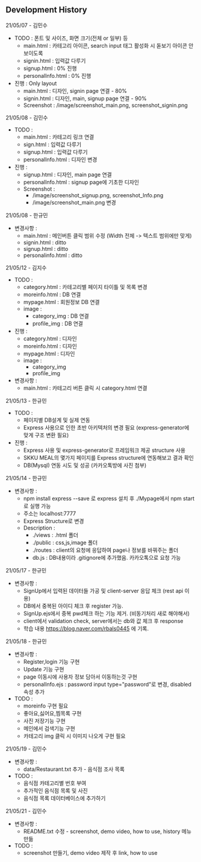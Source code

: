 ## Development History

21/05/07 - 김민수
- TODO : 폰트 및 사이즈, 화면 크기(전체 or 일부) 등
  - main.html : 카테고리 아이콘, search input 태그 활성화 시 돋보기 아이콘 안보이도록
  - signin.html : 입력값 다루기
  - signup.html : 0% 진행
  - personalInfo.html : 0% 진행
- 진행 : Only layout
  - main.html : 디자인, signin page 연결 - 80%
  - signin.html : 디자인, main, signup page 연결 - 90%
  - Screenshot : /image/screenshot_main.png, screenshot_signin.png

21/05/08 - 김민수
- TODO :
  - main.html : 카테고리 링크 연결
  - sign.html : 입력값 다루기
  - signup.html : 입력값 다루기
  - personalInfo.html : 디자인 변경
- 진행 :
  - signup.html : 디자인, main page 연결
  - personalInfo.html : signup page에 기초한 디자인
  - Screenshot :
    - /image/screenshot_signup.png, screenshot_Info.png
    - /image/screenshot_main.png 변경

21/05/08 - 한규민
- 변경사항 :
  - main.html : 메인버튼 클릭 범위 수정 (Width 전체 -> 텍스트 범위에만 맞게)
  - signin.html : ditto
  - signup.html : ditto
  - personalinfo.html : ditto

21/05/12 - 김지수

- TODO :
  - category.html : 카테고리별 페이지 타이틀 및 목록 변경
  - moreinfo.html : DB 연결
  - mypage.html : 회원정보 DB 연결
  - image :
    - category_img : DB 연결
    - profile_img : DB 연결
- 진행 :
  - category.html : 디자인
  - moreinfo.html : 디자인
  - mypage.html : 디자인
  - image :
    - category_img
    - profile_img
- 변경사항 :
  - main.html : 카테고리 버튼 클릭 시 category.html 연결

21/05/13 - 한규민

- TODO :
  - 페이지별 DB설계 및 실제 연동
  - Express 사용으로 인한 초반 아키텍처의 변경 필요 (express-generator에 맞게 구조 변환 필요)
- 진행 :
  - Express 사용 및 express-generator로 프레임워크 제공 structure 사용
  - SKKU MEAL의 몇가지 페이지를 Express structure에 연동해보고 결과 확인
  - DB(Mysql) 연동 시도 및 성공 (카카오톡방에 사진 첨부)

21/05/14 - 한규민
- 변경사항 :
  - npm install express --save 로 express 설치 후 ./Mypage에서 npm start로 실행 가능
  - 주소는 localhost:7777
  - Express Structure로 변경
  - Description : 
    - ./views : .html 폴더 
    - ./public : css,js,image 폴더
    - ./routes : client의 요청에 응답하여 page나 정보를 바꿔주는 폴더
    - db.js : DB내용이라 .gitignore에 추가했음. 카카오톡으로 요청 가능
  
21/05/17 - 한규민
- 변경사항 : 
  - SignUp에서 입력된 데이터들 가공 및 client-server 응답 체크 (rest api 이용)
  - DB에서 중복된 아이디 체크 후 register 가능.
  - SignUp.ejs에서 중복 pwd체크 하는 기능 제거. (비동기처리 새로 해야해서)
  - client에서 validation check, server에서는 db와 값 체크 후 response
  - 학습 내용 https://blog.naver.com/rbals0445 에 기록.

21/05/18 - 한규민
  - 변경사항 :
    - Register,login 기능 구현
    - Update 기능 구현
    - page 이동시에 사용자 정보 담아서 이동하는것 구현
    - personalInfo.ejs : password input type="password"로 변경, disabled 속성 추가
  - TODO :
    - moreinfo 구현 필요
    - 좋아요,싫어요,찜목록 구현
    - 사진 저장기능 구현
    - 메인에서 검색기능 구현
    - 카테고리 img 클릭 시 이미지 나오게 구현 필요
  
21/05/19 - 김민수
  - 변경사항 :
    - data/Restaurant.txt 추가 - 음식점 조사 목록
  - TODO :
    - 음식점 카테고리별 번호 부여
    - 추가적인 음식점 목록 및 사진
    - 음식점 목록 데이터베이스에 추가하기

21/05/21 - 김민수
  - 변경사항 :
    - README.txt 수정 - screenshot, demo video, how to use, history 메뉴 만듦
  - TODO :
    - screenshot 만들기, demo video 제작 후 link, how to use
